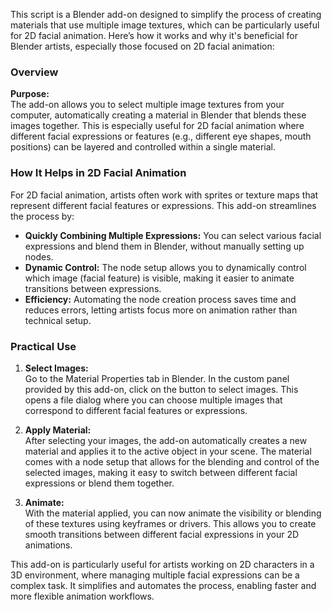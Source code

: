 This script is a Blender add-on designed to simplify the process of creating materials that use multiple image textures, which can be particularly useful for 2D facial animation. Here’s how it works and why it's beneficial for Blender artists, especially those focused on 2D facial animation:

### Overview

**Purpose:**  
The add-on allows you to select multiple image textures from your computer, automatically creating a material in Blender that blends these images together. This is especially useful for 2D facial animation where different facial expressions or features (e.g., different eye shapes, mouth positions) can be layered and controlled within a single material.

### How It Helps in 2D Facial Animation

For 2D facial animation, artists often work with sprites or texture maps that represent different facial features or expressions. This add-on streamlines the process by:
- **Quickly Combining Multiple Expressions:** You can select various facial expressions and blend them in Blender, without manually setting up nodes.
- **Dynamic Control:** The node setup allows you to dynamically control which image (facial feature) is visible, making it easier to animate transitions between expressions.
- **Efficiency:** Automating the node creation process saves time and reduces errors, letting artists focus more on animation rather than technical setup.

### Practical Use

1. **Select Images:**  
   Go to the Material Properties tab in Blender. In the custom panel provided by this add-on, click on the button to select images. This opens a file dialog where you can choose multiple images that correspond to different facial features or expressions.

2. **Apply Material:**  
   After selecting your images, the add-on automatically creates a new material and applies it to the active object in your scene. The material comes with a node setup that allows for the blending and control of the selected images, making it easy to switch between different facial expressions or blend them together.

3. **Animate:**  
   With the material applied, you can now animate the visibility or blending of these textures using keyframes or drivers. This allows you to create smooth transitions between different facial expressions in your 2D animations.

This add-on is particularly useful for artists working on 2D characters in a 3D environment, where managing multiple facial expressions can be a complex task. It simplifies and automates the process, enabling faster and more flexible animation workflows.
